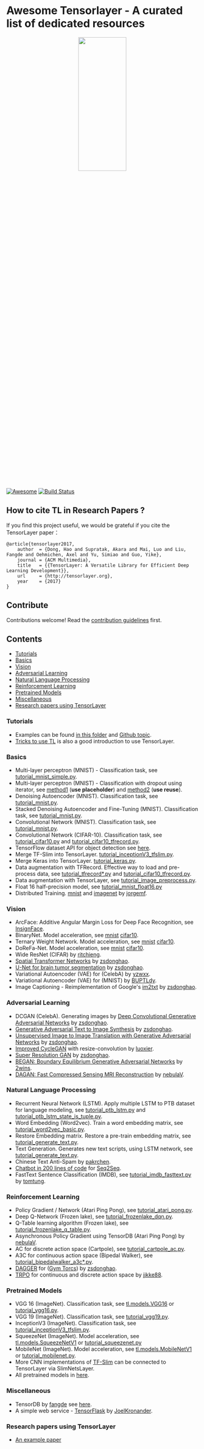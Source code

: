 # Awesome Tensorlayer - A curated list of dedicated resources

<a href="http://tensorlayer.readthedocs.io">
<div align="center">
	<img src="https://github.com/tensorlayer/tensorlayer/raw/master/img/tl_transparent_logo.png" width="50%" height="30%"/>
</div>
</a>

[![Awesome](https://cdn.rawgit.com/sindresorhus/awesome/d7305f38d29fed78fa85652e3a63e154dd8e8829/media/badge.svg)](https://github.com/sindresorhus/awesome)
[![Build Status](https://travis-ci.org/tensorlayer/awesome-tensorlayer.svg?branch=master)](https://travis-ci.org/tensorlayer/awesome-tensorlayer)

## How to cite TL in Research Papers ?
If you find this project useful, we would be grateful if you cite the TensorLayer paper：

```
@article{tensorlayer2017,
    author  = {Dong, Hao and Supratak, Akara and Mai, Luo and Liu, Fangde and Oehmichen, Axel and Yu, Simiao and Guo, Yike},
    journal = {ACM Multimedia},
    title   = {{TensorLayer: A Versatile Library for Efficient Deep Learning Development}},
    url     = {http://tensorlayer.org},
    year    = {2017}
}
```

## Contribute

Contributions welcome! Read the [contribution guidelines](contributing.md) first.

## Contents

- [Tutorials](#tutorials)
- [Basics](#basics)
- [Vision](#vision)
- [Adversarial Learning](#adversarial-learning)
- [Natural Language Processing](#natural-language-processing)
- [Reinforcement Learning](#reinforcement-learning)
- [Pretrained Models](#pretrained-models)
- [Miscellaneous](#miscellaneous)
- [Research papers using TensorLayer](#research-papers-using-tensorlayer)

### Tutorials

 - Examples can be found [in this folder](https://github.com/tensorlayer/tensorlayer/tree/master/example) and [Github topic](https://github.com/search?q=topic%3Atensorlayer&type=Repositories).
 - [Tricks to use TL](https://github.com/wagamamaz/tensorlayer-tricks) is also a good introduction to use TensorLayer.

### Basics
 - Multi-layer perceptron (MNIST) - Classification task, see [tutorial\_mnist\_simple.py](https://github.com/tensorlayer/tensorlayer/blob/master/example/tutorial_mnist_simple.py).
 - Multi-layer perceptron (MNIST) - Classification with dropout using iterator, see [method1](https://github.com/tensorlayer/tensorlayer/blob/master/example/tutorial_mlp_dropout1.py) (**use placeholder**) and [method2](https://github.com/tensorlayer/tensorlayer/blob/master/example/tutorial_mlp_dropout2.py) (**use reuse**).
 - Denoising Autoencoder (MNIST). Classification task, see [tutorial_mnist.py](https://github.com/tensorlayer/tensorlayer/blob/master/example/tutorial_mnist.py).
 - Stacked Denoising Autoencoder and Fine-Tuning (MNIST). Classification task, see [tutorial_mnist.py](https://github.com/tensorlayer/tensorlayer/blob/master/example/tutorial_mnist.py).
 - Convolutional Network (MNIST). Classification task, see [tutorial_mnist.py](https://github.com/tensorlayer/tensorlayer/blob/master/example/tutorial_mnist.py).
 - Convolutional Network (CIFAR-10). Classification task, see [tutorial\_cifar10.py](https://github.com/tensorlayer/tensorlayer/blob/master/example/tutorial_cifar10.py) and [tutorial\_cifar10_tfrecord.py](https://github.com/tensorlayer/tensorlayer/blob/master/example/tutorial_cifar10_tfrecord.py).
 - TensorFlow dataset API for object detection see [here](https://github.com/tensorlayer/tensorlayer/blob/master/example/tutorial_tf_dataset_voc.py).
 - Merge TF-Slim into TensorLayer. [tutorial\_inceptionV3_tfslim.py](https://github.com/tensorlayer/tensorlayer/blob/master/example/tutorial_inceptionV3_tfslim.py).
 - Merge Keras into TensorLayer. [tutorial_keras.py](https://github.com/tensorlayer/tensorlayer/blob/master/example/tutorial_keras.py).
 - Data augmentation with TFRecord. Effective way to load and pre-process data, see [tutorial_tfrecord*.py](https://github.com/tensorlayer/tensorlayer/tree/master/example) and [tutorial\_cifar10_tfrecord.py](https://github.com/tensorlayer/tensorlayer/blob/master/example/tutorial_cifar10_tfrecord.py).
 - Data augmentation with TensorLayer, see [tutorial\_image_preprocess.py](https://github.com/tensorlayer/tensorlayer/blob/master/example/tutorial_image_preprocess.py).
 - Float 16 half-precision model, see [tutorial\_mnist_float16.py](https://github.com/tensorlayer/tensorlayer/blob/master/example/tutorial_mnist_float16.py)
 - Distributed Training. [mnist](https://github.com/tensorlayer/tensorlayer/blob/master/example/tutorial_mnist_distributed.py) and [imagenet](https://github.com/tensorlayer/tensorlayer/blob/master/example/tutorial_imagenet_inceptionV3_distributed.py) by [jorgemf](https://github.com/jorgemf).

### Vision
 - ArcFace: Additive Angular Margin Loss for Deep Face Recognition, see [InsignFace](https://github.com/auroua/InsightFace_TF).
 - BinaryNet. Model acceleration, see [mnist](https://github.com/tensorlayer/tensorlayer/blob/master/example/tutorial_binarynet_mnist_cnn.py) [cifar10](https://github.com/tensorlayer/tensorlayer/blob/master/example/tutorial_binarynet_cifar10_tfrecord.py).
 - Ternary Weight Network. Model acceleration, see [mnist](https://github.com/tensorlayer/tensorlayer/blob/master/example/tutorial_ternaryweight_mnist_cnn.py) [cifar10](https://github.com/tensorlayer/tensorlayer/blob/master/example/tutorial_ternaryweight_cifar10_tfrecord.py).
 - DoReFa-Net. Model acceleration, see [mnist](https://github.com/tensorlayer/tensorlayer/blob/master/example/tutorial_dorefanet_mnist_cnn.py) [cifar10](https://github.com/tensorlayer/tensorlayer/blob/master/example/tutorial_dorefanet_cifar10_tfrecord.py).
 - Wide ResNet (CIFAR) by [ritchieng](https://github.com/ritchieng/wideresnet-tensorlayer).
 - [Spatial Transformer Networks](https://arxiv.org/abs/1506.02025) by [zsdonghao](https://github.com/zsdonghao/Spatial-Transformer-Nets).
 - [U-Net for brain tumor segmentation](https://github.com/zsdonghao/u-net-brain-tumor) by [zsdonghao](https://github.com/zsdonghao/u-net-brain-tumor).
 - Variational Autoencoder (VAE) for (CelebA) by [yzwxx](https://github.com/yzwxx/vae-celebA).
 - Variational Autoencoder (VAE) for (MNIST) by [BUPTLdy](https://github.com/BUPTLdy/tl-vae).
 - Image Captioning - Reimplementation of Google's [im2txt](https://github.com/tensorflow/models/tree/master/research/im2txt) by [zsdonghao](https://github.com/zsdonghao/Image-Captioning).


### Adversarial Learning
- DCGAN (CelebA). Generating images by [Deep Convolutional Generative Adversarial Networks](https://arxiv.org/abs/1511.06434) by [zsdonghao](https://github.com/zsdonghao/dcgan).
- [Generative Adversarial Text to Image Synthesis](https://github.com/zsdonghao/text-to-image) by [zsdonghao](https://github.com/zsdonghao/text-to-image).
- [Unsupervised Image to Image Translation with Generative Adversarial Networks](https://github.com/zsdonghao/Unsup-Im2Im) by [zsdonghao](https://github.com/zsdonghao/Unsup-Im2Im).
- [Improved CycleGAN](https://github.com/luoxier/CycleGAN_Tensorlayer) with resize-convolution by [luoxier](https://github.com/luoxier/CycleGAN_Tensorlayer).
- [Super Resolution GAN](https://arxiv.org/abs/1609.04802) by [zsdonghao](https://github.com/zsdonghao/SRGAN).
- [BEGAN: Boundary Equilibrium Generative Adversarial Networks](https://arxiv.org/abs/1703.10717) by [2wins](https://github.com/2wins/BEGAN-tensorlayer).
- [DAGAN: Fast Compressed Sensing MRI Reconstruction](https://github.com/nebulaV/DAGAN) by [nebulaV](https://github.com/nebulaV/DAGAN).

### Natural Language Processing
 - Recurrent Neural Network (LSTM). Apply multiple LSTM to PTB dataset for language modeling, see [tutorial_ptb_lstm.py](https://github.com/tensorlayer/tensorlayer/blob/master/example/tutorial_ptb_lstm.py) and [tutorial\_ptb\_lstm\_state\_is_tuple.py](https://github.com/tensorlayer/tensorlayer/blob/master/example/tutorial_ptb_lstm_state_is_tuple.py).
 - Word Embedding (Word2vec). Train a word embedding matrix, see [tutorial\_word2vec_basic.py](https://github.com/tensorlayer/tensorlayer/blob/master/example/tutorial\_word2vec_basic.py).
 - Restore Embedding matrix. Restore a pre-train embedding matrix, see [tutorial\_generate_text.py](https://github.com/tensorlayer/tensorlayer/blob/master/example/tutorial_generate_text.py).
 - Text Generation. Generates new text scripts, using LSTM network, see [tutorial\_generate_text.py](https://github.com/tensorlayer/tensorlayer/blob/master/example/tutorial_generate_text.py).
 - Chinese Text Anti-Spam by [pakrchen](https://github.com/pakrchen/text-antispam).
 - [Chatbot in 200 lines of code](https://github.com/zsdonghao/seq2seq-chatbot) for [Seq2Seq](http://tensorlayer.readthedocs.io/en/latest/modules/layers.html#simple-seq2seq).
 - FastText Sentence Classification (IMDB), see [tutorial\_imdb\_fasttext.py](https://github.com/tensorlayer/tensorlayer/blob/master/example/tutorial_imdb_fasttext.py) by [tomtung](https://github.com/tomtung).


### Reinforcement Learning
 - Policy Gradient / Network (Atari Ping Pong), see [tutorial\_atari_pong.py](https://github.com/tensorlayer/tensorlayer/blob/master/example/tutorial_atari_pong.py).
 - Deep Q-Network (Frozen lake), see [tutorial\_frozenlake_dqn.py](https://github.com/tensorlayer/tensorlayer/blob/master/example/tutorial_frozenlake_dqn.py).
 - Q-Table learning algorithm (Frozen lake), see [tutorial\_frozenlake\_q_table.py](https://github.com/tensorlayer/tensorlayer/blob/master/example/tutorial_frozenlake_q_table.py).
 - Asynchronous Policy Gradient using TensorDB (Atari Ping Pong) by [nebulaV](https://github.com/akaraspt/tl_paper).
 - AC for discrete action space (Cartpole), see [tutorial\_cartpole_ac.py](https://github.com/tensorlayer/tensorlayer/blob/master/example/tutorial_cartpole_ac.py).
 - A3C for continuous action space (Bipedal Walker), see [tutorial\_bipedalwalker_a3c*.py](https://github.com/tensorlayer/tensorlayer/blob/master/example/tutorial_bipedalwalker_a3c_continuous_action.py).
 - [DAGGER](https://www.cs.cmu.edu/%7Esross1/publications/Ross-AIStats11-NoRegret.pdf) for ([Gym Torcs](https://github.com/ugo-nama-kun/gym_torcs)) by [zsdonghao](https://github.com/zsdonghao/Imitation-Learning-Dagger-Torcs).
 - [TRPO](https://arxiv.org/abs/1502.05477) for continuous and discrete action space by [jjkke88](https://github.com/jjkke88/RL_toolbox).


### Pretrained Models
 - VGG 16 (ImageNet). Classification task, see [tl.models.VGG16](https://github.com/tensorlayer/tensorlayer/blob/master/example/tutorial_models_vgg16.py) or [tutorial_vgg16.py](https://github.com/tensorlayer/tensorlayer/blob/master/example/tutorial_vgg16.py).
 - VGG 19 (ImageNet). Classification task, see [tutorial_vgg19.py](https://github.com/tensorlayer/tensorlayer/blob/master/example/tutorial_vgg19.py).
 - InceptionV3 (ImageNet). Classification task, see [tutorial\_inceptionV3_tfslim.py](https://github.com/tensorlayer/tensorlayer/blob/master/example/tutorial_inceptionV3_tfslim.py).
 - SqueezeNet (ImageNet). Model acceleration, see [tl.models.SqueezeNetV1](https://github.com/tensorlayer/tensorlayer/blob/master/example/tutorial_models_squeezenetv1.py) or [tutorial_squeezenet.py](https://github.com/tensorlayer/tensorlayer/blob/master/example/tutorial_squeezenet.py)
 - MobileNet (ImageNet). Model acceleration, see [tl.models.MobileNetV1](https://github.com/tensorlayer/tensorlayer/blob/master/example/tutorial_models_mobilenetv1.py) or [tutorial_mobilenet.py](https://github.com/tensorlayer/tensorlayer/blob/master/example/tutorial_mobilenet.py).
 - More CNN implementations of [TF-Slim](https://github.com/tensorflow/models/tree/master/research/slim) can be connected to TensorLayer via SlimNetsLayer.
 - All pretrained models in [here](https://github.com/tensorlayer/pretrained-models).

### Miscellaneous
 - TensorDB by [fangde](https://github.com/fangde) see [here](https://github.com/akaraspt/tl_paper).
 - A simple web service - [TensorFlask](https://github.com/JoelKronander/TensorFlask) by [JoelKronander](https://github.com/JoelKronander).

### Research papers using TensorLayer
 - [An example paper](http://www.example.com)
